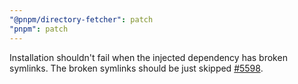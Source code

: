 ```yaml
---
"@pnpm/directory-fetcher": patch
"pnpm": patch
---
```


Installation shouldn't fail when the injected dependency has broken symlinks. The broken symlinks should be just skipped [#5598](https://github.com/pnpm/pnpm/issues/5598).
